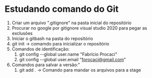 # Estudando comando do Git

1. Criar um arquivo ".gitignore" na pasta inicial do repositório
2. Procurar no google por gitignore visual studio 2020 para pegar as exclusões
3. Iniciar o gitbash na pasta do repositório
4. git init -> comamdo para inicializar o repositório
5. Comandos de identificação:
   1. git config --global user.name "Fabrício Procaci"
   2. git config --global user.email "fprocaci@gmail.com"
6. Comandos para salvar a versão:"
   1. git add . -> Comando para mandar os arquivos para a stage

